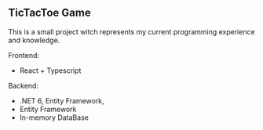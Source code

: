 
## TicTacToe Game

This is a small project witch represents my current programming experience and knowledge.

Frontend:
* React + Typescript


Backend:
* .NET 6, Entity Framework, 
*  Entity Framework
* In-memory DataBase